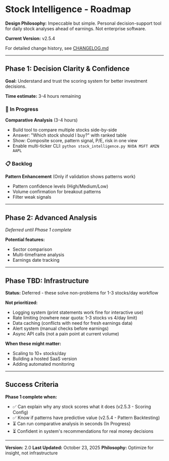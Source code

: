 # Stock Intelligence - Roadmap

**Design Philosophy:** Impeccable but simple. Personal decision-support tool for daily stock analyses ahead of earnings. Not enterprise software.

**Current Version:** v2.5.4

For detailed change history, see [CHANGELOG.md](CHANGELOG.md)

---

## Phase 1: Decision Clarity & Confidence

**Goal:** Understand and trust the scoring system for better investment decisions.

**Time estimate:** 3-4 hours remaining

### 🎯 In Progress

**Comparative Analysis** (3-4 hours)
- Build tool to compare multiple stocks side-by-side
- Answer: "Which stock should I buy?" with ranked table
- Show: Composite score, pattern signal, P/E, risk in one view
- Enable multi-ticker CLI: `python stock_intelligence.py NVDA MSFT AMZN AAPL`

### 📋 Backlog

**Pattern Enhancement** (Only if validation shows patterns work)
- Pattern confidence levels (High/Medium/Low)
- Volume confirmation for breakout patterns
- Filter weak signals

---

## Phase 2: Advanced Analysis

*Deferred until Phase 1 complete*

**Potential features:**
- Sector comparison
- Multi-timeframe analysis
- Earnings date tracking

---

## Phase TBD: Infrastructure

**Status:** Deferred - these solve non-problems for 1-3 stocks/day workflow

**Not prioritized:**
- Logging system (print statements work fine for interactive use)
- Rate limiting (nowhere near quota: 1-3 stocks vs 4/day limit)
- Data caching (conflicts with need for fresh earnings data)
- Alert system (manual checks before earnings)
- Async API calls (not a pain point at current volume)

**When these might matter:**
- Scaling to 10+ stocks/day
- Building a hosted SaaS version
- Adding automated monitoring

---

## Success Criteria

**Phase 1 complete when:**
- ✅ Can explain why any stock scores what it does (v2.5.3 - Scoring Config)
- ✅ Know if patterns have predictive value (v2.5.4 - Pattern Backtesting)
- ⏳ Can run comparative analysis in seconds (In Progress)
- ⏳ Confident in system's recommendations for real money decisions

---

**Version:** 2.0
**Last Updated:** October 23, 2025
**Philosophy:** Optimize for insight, not infrastructure
